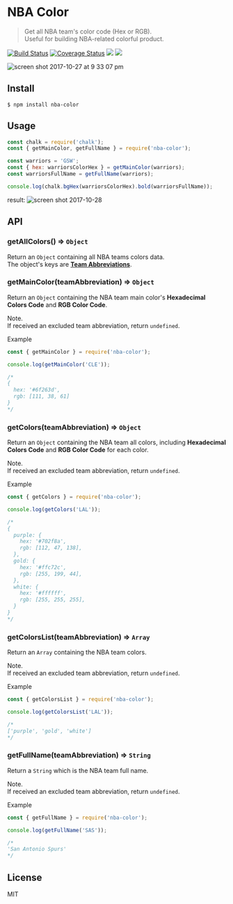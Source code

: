 # NBA Color
> Get all NBA team's color code (Hex or RGB).<br>
> Useful for building NBA-related colorful product.

[![Build Status](https://travis-ci.org/xxhomey19/nba-color.svg?branch=master)](https://travis-ci.org/xxhomey19/nba-color)
[![Coverage Status](https://coveralls.io/repos/github/xxhomey19/nba-color/badge.svg)](https://coveralls.io/github/xxhomey19/nba-color)
<a target="_blank" href="https://opensource.org/licenses/MIT" title="License: MIT"><img src="https://img.shields.io/badge/License-MIT-yellow.svg"></a>
<a target="_blank" href="http://makeapullrequest.com" title="PRs Welcome"><img src="https://img.shields.io/badge/PRs-welcome-brightgreen.svg?style=flat-square"></a>

![screen shot 2017-10-27 at 9 33 07 pm](https://user-images.githubusercontent.com/12113222/32106524-925211e2-baf1-11e7-95e0-5d82a52cc7c0.png)

## Install

```
$ npm install nba-color
```

## Usage

```js
const chalk = require('chalk');
const { getMainColor, getFullName } = require('nba-color');

const warriors = 'GSW';
const { hex: warriorsColorHex } = getMainColor(warriors);
const warriorsFullName = getFullName(warriors);

console.log(chalk.bgHex(warriorsColorHex).bold(warriorsFullName));
```
result:
![screen shot 2017-10-28](https://user-images.githubusercontent.com/12113222/32114858-451ab492-bb0a-11e7-8839-b3012977a18c.png)


## API

### getAllColors() => `Object`

Return an `Object` containing all NBA teams colors data.  
The object's keys are **[Team Abbreviations](https://en.wikipedia.org/wiki/Wikipedia:WikiProject_National_Basketball_Association/National_Basketball_Association_team_abbreviations)**.

### getMainColor(teamAbbreviation) => `Object`

Return an `Object` containing the NBA team main color's **Hexadecimal Colors Code** and **RGB Color Code**.  

Note.  
If received an excluded team abbreviation, return `undefined`.

Example
```js
const { getMainColor } = require('nba-color');

console.log(getMainColor('CLE'));

/*
{
  hex: '#6f263d',
  rgb: [111, 38, 61]
}
*/
```

### getColors(teamAbbreviation) => `Object`

Return an `Object` containing the NBA team all colors, including **Hexadecimal Colors Code** and **RGB Color Code** for each color.

Note.  
If received an excluded team abbreviation, return `undefined`.

Example
```js
const { getColors } = require('nba-color');

console.log(getColors('LAL'));

/*
{
  purple: {
    hex: '#702f8a',
    rgb: [112, 47, 138],
  },
  gold: {
    hex: '#ffc72c',
    rgb: [255, 199, 44],
  },
  white: {
    hex: '#ffffff',
    rgb: [255, 255, 255],
  }
}
*/
```

### getColorsList(teamAbbreviation) => `Array`

Return an `Array` containing the NBA team colors.

Note.  
If received an excluded team abbreviation, return `undefined`.

Example
```js
const { getColorsList } = require('nba-color');

console.log(getColorsList('LAL'));

/*
['purple', 'gold', 'white']
*/
```

### getFullName(teamAbbreviation) => `String`

Return a `String` which is the NBA team full name.

Note.  
If received an excluded team abbreviation, return `undefined`.

Example
```js
const { getFullName } = require('nba-color');

console.log(getFullName('SAS'));

/*
'San Antonio Spurs'
*/
```  


## License

MIT
